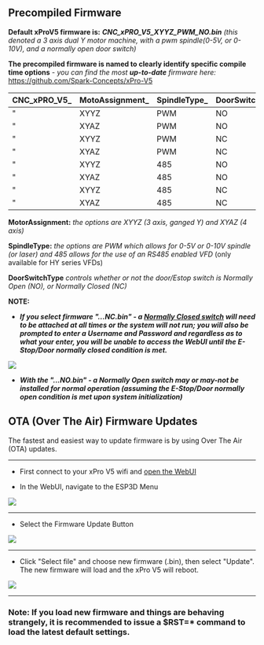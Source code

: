 ## Precompiled Firmware

**Default xProV5 firmware is:**  ***CNC_xPRO_V5_XYYZ_PWM_NO.bin*** *(this denoted a 3 axis dual Y motor machine, with a pwm spindle(0-5V, or 0-10V), and a normally open door switch)*

**The precompiled firmware is named to clearly identify specific compile time options** - _you can find the most ***up-to-date*** firmware here:_ https://github.com/Spark-Concepts/xPro-V5

CNC_xPRO_V5_  | MotoAssignment_ | SpindleType_ | DoorSwitchType.bin
------------- | -------------|------------- | -------------
" | XYYZ | PWM | NO
" | XYAZ | PWM | NO
" | XYYZ | PWM | NC
" | XYAZ | PWM | NC
" | XYYZ | 485 | NO
" | XYAZ | 485 | NO
" | XYYZ | 485 | NC
" | XYAZ | 485 | NC

**MotorAssignment:** *the options are XYYZ (3 axis, ganged Y) and XYAZ (4 axis)*

**SpindleType:** *the options are PWM which allows for 0-5V or 0-10V spindle (or laser) and 485 allows for the use of an RS485 enabled VFD* (only available for HY series VFDs)   

 **DoorSwitchType** *controls whether or not the door/Estop switch is Normally Open (NO), or Normally Closed (NC)*

**NOTE:**
- ***If you select firmware "...NC.bin" - a [Normally Closed switch](https://github.com/Spark-Concepts/xPro-V5/wiki/Front_Panel#doorestop) will need to be attached at all times or the system will not run; you will also be prompted to enter a Username and Password and regardless as to what your enter, you will be unable to access the WebUI until the E-Stop/Door normally closed condition is met.***

![](https://github.com/Spark-Concepts/xPro-V5/blob/main/images/login_err.png)

- ***With the "...NO.bin" - a Normally Open switch may or may-not be installed for normal operation (assuming the E-Stop/Door normally open condition is met upon system initialization)***

## OTA (Over The Air) Firmware Updates

The fastest and easiest way to update firmware is by using Over The Air (OTA) updates. 

***

* First connect to your xPro V5 wifi and [open the WebUI](https://github.com/Spark-Concepts/xPro-V5/wiki/Controlling-the-xPRO-V5-(WebUI))  

* In the WebUI, navigate to the ESP3D Menu

![](https://github.com/Spark-Concepts/xPro-V5/blob/main/images/OTA1.png)



***

* Select the Firmware Update Button

![](https://github.com/Spark-Concepts/xPro-V5/blob/main/images/OTA2.png)



***

* Click "Select file" and choose new firmware (.bin), then select "Update".  The new firmware will load and the xPro V5 will reboot.  

![](https://github.com/Spark-Concepts/xPro-V5/blob/main/images/OTA3.png) 
 
***

### Note: If you load new firmware and things are behaving strangely, it is recommended to issue a $RST=* command to load the latest default settings.
